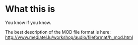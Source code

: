 # What this is

You know if you know. 

The best description of the MOD file format is here: http://www.mediatel.lu/workshop/audio/fileformat/h_mod.html
